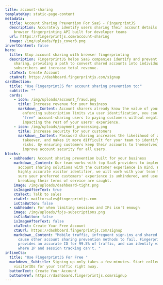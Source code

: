 ```yaml
---
title: account-sharing
templateKey: static-page-content
metadata:
  title: Account Sharing Prevention For SaaS - FingerprintJS
  description: Accurately identify users sharing their account details with our
    browser fingerprinting API built for developer teams
  url: https://fingerprintjs.com/account-sharing
  image: /img/uploads/fpjs_cover3.png
invertContent: false
hero:
  title: Stop account sharing with browser fingerprinting
  description: FingerprintJS helps SaaS companies identify and prevent account
    sharing, providing a path to convert shared accounts into individual paid
    subscribers and increase total revenue.
  ctaText: Create Account
  ctaHref: https://dashboard.fingerprintjs.com/signup
cardSection:
  title: "Use FingerprintJS for account sharing prevention to:"
  subtitle: ""
  cards:
    - icon: /img/uploads/account_fraud.png
      title: Increase revenue for your business
      markdown__Content: Account sharers already know the value of your service. By
        enforcing subscription limits via user identification, you can convert
        "free" account-sharing users to paying customers without negatively
        impacting the rest of your users' experience.
    - icon: /img/uploads/payment_processing.png
      title: Increase security for your customers
      markdown__Content: Password sharing increases the likelihood of account
        takeover, and makes it more difficult for your team to identify real
        risks. By ensuring customers keep their accounts to themselves, you can
        improve account security for all users.
blocks:
  - subheader: Account sharing prevention built for your business
    markdown__Content: Our team works with top SaaS providers to implement custom
      account sharing solutions with the customer experience in mind. With our
      highly accurate visitor identifier, we will work with your team to make
      sure your preferred customers' experience is unhindered, and users
      breaking their terms of service are caught.
    image: /img/uploads/dashboard-tight.png
    isImageAfterText: true
    ctaText: Talk to sales
    ctaUrl: mailto:sales@fingerprintjs.com
    isCtaButton: false
  - subheader: For when limiting sessions and IPs isn't enough
    image: /img/uploads/fpjs-subscriptions.png
    isCtaButton: false
    isImageAfterText: false
    ctaText: Create Your Free Account
    ctaUrl: https://dashboard.fingerprintjs.com/signup
    markdown__Content: "Mobile traffic, infrequent sign-ins and shared networks
      cause other account sharing prevention methods to fail. FingerprintJS
      provides an accurate ID for 99.5% of traffic, and can identify visitors
      where IP and session tracking can't. "
inlineCta:
  title: "Use FingerprintJS For Free "
  markdown__Subtitle: Signing up only takes a few minutes. Start collecting
    visitorIDs for your traffic right away.
  buttonText: Create Your Account
  buttonHref: https://dashboard.fingerprintjs.com/signup
---
```

